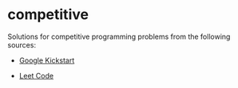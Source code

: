 # competitive

Solutions for competitive programming problems from the following sources:

- [Google Kickstart](https://codingcompetitions.withgoogle.com/kickstart)

- [Leet Code](https://leetcode.com)
